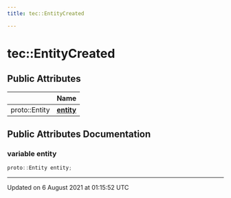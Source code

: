 ```yaml
---
title: tec::EntityCreated

---
```


# tec::EntityCreated





## Public Attributes

|                | Name           |
| -------------- | -------------- |
| proto::Entity | **[entity](/engine/Classes/structtec_1_1_entity_created/#variable-entity)**  |

## Public Attributes Documentation

### variable entity

```cpp
proto::Entity entity;
```


-------------------------------

Updated on  6 August 2021 at 01:15:52 UTC